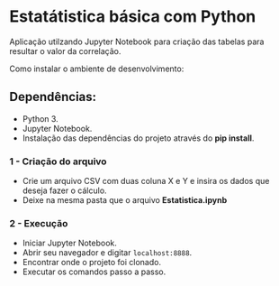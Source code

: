# Estatátistica básica com Python
Aplicação utilzando Jupyter Notebook para criação das tabelas para resultar o valor da correlação.

Como instalar o ambiente de desenvolvimento:

## **Dependências:**
  * Python 3.
  * Jupyter Notebook.
  * Instalação das dependências do projeto através do  **pip install**. 
  
###  1 - Criação do arquivo
  - Crie um arquivo CSV com duas coluna X e Y e insira os dados que deseja fazer o cálculo.
  - Deixe na mesma pasta que o arquivo **Estatistica.ipynb**
  
###  2 - Execução
  - Iniciar Jupyter Notebook.
  - Abrir seu navegador e digitar ```localhost:8888```.
  - Encontrar onde o projeto foi clonado.
  - Executar os comandos passo a passo.
